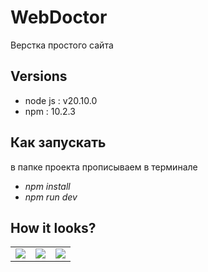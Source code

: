 # WebDoctor
Верстка простого сайта

## Versions
+ node js : v20.10.0 
+ npm : 10.2.3

## Как запускать
в папке проекта прописываем в терминале 
+ *npm install*
+ *npm run dev*

## How it looks?
<table >
  <tr>
    <td><img src="https://github.com/n0ndescr1pt/WebDoctor/assets/112966572/10cd8f5d-4d09-418b-90b5-3ad026545cfc" /></td>
    <td><img src="https://github.com/n0ndescr1pt/WebDoctor/assets/112966572/eca9d25c-2bc1-4930-a36a-5b773216b1d4"/></td>
    <td><img src="https://github.com/n0ndescr1pt/WebDoctor/assets/112966572/f78f1844-e032-4dcb-9931-8c9455a63e31"/></td>
  </tr>
</table>







